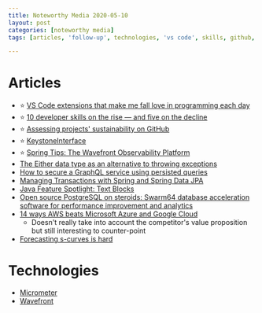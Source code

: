 ```yaml
---
title: Noteworthy Media 2020-05-10
layout: post
categories: [noteworthy media]
tags: [articles, 'follow-up', technologies, 'vs code', skills, github, architecture, graphql, transations, spring, jpa, java, postgresql, aws, 'data science']

---
```

# Articles
* :star: [VS Code extensions that make me fall love in programming each day](https://codeburst.io/vs-code-extensions-that-make-me-fall-love-in-programming-each-day-ccf05b24651e)
* :star: [10 developer skills on the rise — and five on the decline](https://www.cio.com/article/3538234/10-developer-skills-on-the-rise-and-five-on-the-decline.html)
* :star: [Assessing projects' sustainability on GitHub](https://blog.frankel.ch/assessing-projects-sustainability-github/)
* :star: [KeystoneInterface](https://martinfowler.com/bliki/KeystoneInterface.html)
* :star: [Spring Tips: The Wavefront Observability Platform](https://spring.io/blog/2020/04/29/spring-tips-the-wavefront-observability-platform)
* [The Either data type as an alternative to throwing exceptions](https://www.thoughtworks.com/insights/blog/either-data-type-alternative-throwing-exceptions)
* [How to secure a GraphQL service using persisted queries](https://blog.codecentric.de/en/2020/05/how-to-secure-a-graphql-service-using-persisted-queries/)
* [Managing Transactions with Spring and Spring Data JPA](https://thorben-janssen.com/transactions-spring-data-jpa/)
* [Java Feature Spotlight: Text Blocks](https://www.infoq.com/articles/java-text-blocks)
* [Open source PostgreSQL on steroids: Swarm64 database acceleration software for performance improvement and analytics](https://www.zdnet.com/article/open-source-postgresql-on-steroids-swarm64-database-acceleration-software-for-performance-improvement-and-analytics)
* [14 ways AWS beats Microsoft Azure and Google Cloud](https://www.infoworld.com/article/3321176/14-ways-aws-beats-microsoft-azure-and-google-cloud.html)
  * Doesn't really take into account the competitor's value proposition but still interesting to counter-point
* [Forecasting s-curves is hard](https://constancecrozier.com/2020/04/16/forecasting-s-curves-is-hard)

# Technologies
* [Micrometer](http://micrometer.io/)
* [Wavefront](https://www.wavefront.com/)
